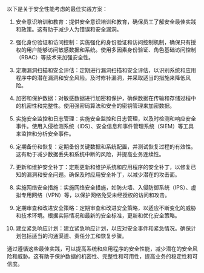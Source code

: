 以下是关于安全性能考虑的最佳实践方案：

1. 安全意识培训和教育：提供安全意识培训和教育，确保员工了解安全最佳实践和政策。这有助于减少人为错误和安全漏洞。

2. 强化身份验证和访问控制：实施强化的身份验证和访问控制机制，确保只有授权的用户能够访问敏感数据和系统。使用多因素身份验证、角色基础访问控制（RBAC）等技术来加强安全性。

3. 定期漏洞扫描和安全评估：定期进行漏洞扫描和安全评估，以识别系统和应用程序中的潜在漏洞和安全风险。及时修补漏洞，并采取适当的措施来降低风险。

4. 加密和保护数据：对敏感数据进行加密和保护，确保数据在传输和存储过程中的机密性和完整性。使用强密码算法和安全的密钥管理来加密数据。

5. 实施安全监控和日志管理：实施安全监控和日志管理，以及时检测和响应安全事件。使用入侵检测系统（IDS）、安全信息和事件管理系统（SIEM）等工具来监控和分析安全事件。

6. 定期备份和恢复：定期备份关键数据和系统配置，并测试恢复过程的有效性。这有助于减少数据丢失和系统中断的风险，并提高业务连续性。

7. 更新和维护安全补丁：定期更新和维护系统和应用程序的安全补丁，以修复已知的漏洞和安全问题。确保及时应用安全补丁，以减少潜在的攻击面。

8. 实施网络安全措施：实施网络安全措施，如防火墙、入侵防御系统（IPS）、虚拟专用网络（VPN）等，以保护网络免受未经授权的访问和攻击。

9. 定期审查和改进安全策略：定期审查和改进安全策略，以适应不断变化的威胁和技术环境。根据实际情况和最新的安全标准，更新和优化安全策略。

10. 建立紧急响应计划：建立紧急响应计划，以应对安全事件和紧急情况。确保计划包括适当的沟通渠道、责任分工和恢复步骤。

通过遵循这些最佳实践，可以提高系统和应用程序的安全性能，减少潜在的安全风险和威胁。这有助于保护数据的机密性、完整性和可用性，提高业务的稳定性和可信度。